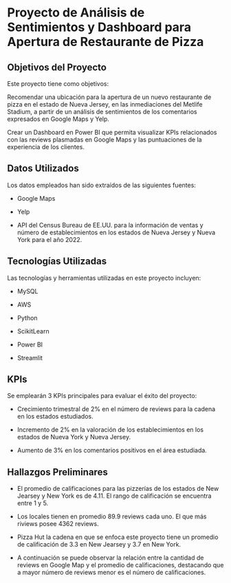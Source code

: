 # Proyecto de Análisis de Sentimientos y Dashboard para Apertura de Restaurante de Pizza

## Objetivos del Proyecto

Este proyecto tiene como objetivos:

Recomendar una ubicación para la apertura de un nuevo restaurante de pizza en el estado de Nueva Jersey, en las inmediaciones del Metlife Stadium, a partir de un análisis de sentimientos de los comentarios expresados en Google Maps y Yelp.

Crear un Dashboard en Power BI que permita visualizar KPIs relacionados con las reviews plasmadas en Google Maps y las puntuaciones de la experiencia de los clientes.

## Datos Utilizados

Los datos empleados han sido extraídos de las siguientes fuentes:

- Google Maps

- Yelp

- API del Census Bureau de EE.UU. para la información de ventas y número de establecimientos en los estados de Nueva Jersey y Nueva York para el año 2022.

## Tecnologías Utilizadas

Las tecnologías y herramientas utilizadas en este proyecto incluyen:

- MySQL

- AWS

- Python

- ScikitLearn

- Power BI

- Streamlit

## KPIs

Se emplearán 3 KPIs principales para evaluar el éxito del proyecto:

- Crecimiento trimestral de 2% en el número de reviews para la cadena en los estados estudiados.

- Incremento de 2% en la valoración de los establecimientos en los estados de Nueva York y Nueva Jersey.

- Aumento de 3% en los comentarios positivos en el área estudiada.

## Hallazgos Preliminares

- El promedio de calificaciones para las pizzerías de los estados de New Jearsey y New York es de 4.11. El rango de calificación se encuentra entre 1 y 5.

- Los locales tienen en promedio 89.9 reviews cada uno. El que más riviews posee 4362 reviews.

- Pizza Hut la cadena en que se enfoca este proyecto tiene un promedio de calificación de 3.3 en New Jearsey y 3.7 en New York.

- A continuación se puede observar la relación entre la cantidad de reviews en Google Map y el promedio de calificaciones, destacando que a mayor número de reviews menor es el número de calificaciones.